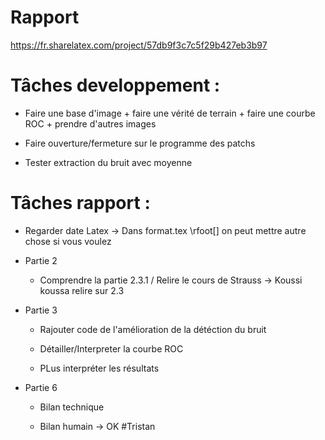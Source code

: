
# Rapport 

https://fr.sharelatex.com/project/57db9f3c7c5f29b427eb3b97

# Tâches developpement : 

- Faire une base d'image + faire une vérité de terrain + faire une courbe ROC + prendre d'autres images

- Faire ouverture/fermeture sur le programme des patchs

- Tester extraction du bruit avec moyenne

# Tâches rapport :
- Regarder date Latex -> Dans format.tex  \rfoot[] on peut mettre autre chose si vous voulez

- Partie 2

	- Comprendre la partie 2.3.1 / Relire le cours de Strauss -> Koussi koussa relire sur 2.3


- Partie 3

	- Rajouter code de l'amélioration de la détéction du bruit
	
	- Détailler/Interpreter la courbe ROC
	
	- PLus interpréter les résultats


- Partie 6
	- Bilan technique
	
	- Bilan humain -> OK #Tristan
